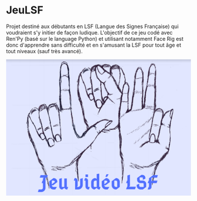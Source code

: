 # JeuLSF
Projet destiné aux débutants en LSF (Langue des Signes Française) qui voudraient s'y initier de façon ludique.
L'objectif de ce jeu codé avec Ren'Py (basé sur le language Python) et utilisant notamment Face Rig est donc d'apprendre sans difficulté et en s'amusant la LSF pour tout âge et tout niveaux (sauf très avancé).

![plot](./Wiki_Projet/Logo_JeuLSF.png)
